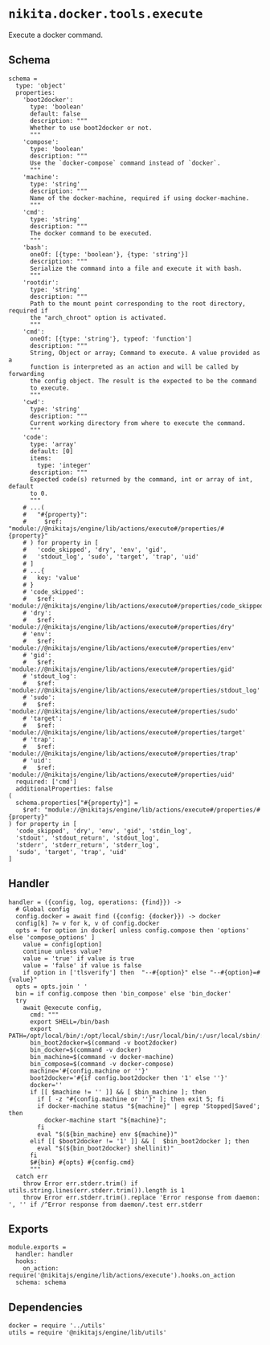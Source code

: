 
# `nikita.docker.tools.execute`

Execute a docker command.

## Schema

    schema =
      type: 'object'
      properties:
        'boot2docker':
          type: 'boolean'
          default: false
          description: """
          Whether to use boot2docker or not.
          """
        'compose':
          type: 'boolean'
          description: """
          Use the `docker-compose` command instead of `docker`.
          """
        'machine':
          type: 'string'
          description: """
          Name of the docker-machine, required if using docker-machine.
          """
        'cmd':
          type: 'string'
          description: """
          The docker command to be executed.
          """
        'bash':
          oneOf: [{type: 'boolean'}, {type: 'string'}]
          description: """
          Serialize the command into a file and execute it with bash.
          """
        'rootdir':
          type: 'string'
          description: """
          Path to the mount point corresponding to the root directory, required if
          the "arch_chroot" option is activated.
          """
        'cmd':
          oneOf: [{type: 'string'}, typeof: 'function']
          description: """
          String, Object or array; Command to execute. A value provided as a
          function is interpreted as an action and will be called by forwarding
          the config object. The result is the expected to be the command
          to execute.
          """
        'cwd':
          type: 'string'
          description: """
          Current working directory from where to execute the command.
          """
        'code':
          type: 'array'
          default: [0]
          items:
            type: 'integer'
          description: """
          Expected code(s) returned by the command, int or array of int, default
          to 0.
          """
        # ...(
        #   "#{property}":
        #     $ref: "module://@nikitajs/engine/lib/actions/execute#/properties/#{property}"
        # ) for property in [
        #   'code_skipped', 'dry', 'env', 'gid',
        #   'stdout_log', 'sudo', 'target', 'trap', 'uid'
        # ]
        # ...{
        #   key: 'value'
        # }
        # 'code_skipped':
        #   $ref: 'module://@nikitajs/engine/lib/actions/execute#/properties/code_skipped'
        # 'dry':
        #   $ref: 'module://@nikitajs/engine/lib/actions/execute#/properties/dry'
        # 'env':
        #   $ref: 'module://@nikitajs/engine/lib/actions/execute#/properties/env'
        # 'gid':
        #   $ref: 'module://@nikitajs/engine/lib/actions/execute#/properties/gid'
        # 'stdout_log':
        #   $ref: 'module://@nikitajs/engine/lib/actions/execute#/properties/stdout_log'
        # 'sudo':
        #   $ref: 'module://@nikitajs/engine/lib/actions/execute#/properties/sudo'
        # 'target':
        #   $ref: 'module://@nikitajs/engine/lib/actions/execute#/properties/target'
        # 'trap':
        #   $ref: 'module://@nikitajs/engine/lib/actions/execute#/properties/trap'
        # 'uid':
        #   $ref: 'module://@nikitajs/engine/lib/actions/execute#/properties/uid'
      required: ['cmd']
      additionalProperties: false
    (
      schema.properties["#{property}"] =
        $ref: "module://@nikitajs/engine/lib/actions/execute#/properties/#{property}"
    ) for property in [
      'code_skipped', 'dry', 'env', 'gid', 'stdin_log',
      'stdout', 'stdout_return', 'stdout_log',
      'stderr', 'stderr_return', 'stderr_log',
      'sudo', 'target', 'trap', 'uid'
    ]

## Handler

    handler = ({config, log, operations: {find}}) ->
      # Global config
      config.docker = await find ({config: {docker}}) -> docker
      config[k] ?= v for k, v of config.docker
      opts = for option in docker[ unless config.compose then 'options' else 'compose_options' ]
        value = config[option]
        continue unless value?
        value = 'true' if value is true
        value = 'false' if value is false
        if option in ['tlsverify'] then  "--#{option}" else "--#{option}=#{value}"
      opts = opts.join ' '
      bin = if config.compose then 'bin_compose' else 'bin_docker'
      try
        await @execute config,
          cmd: """
          export SHELL=/bin/bash
          export PATH=/opt/local/bin/:/opt/local/sbin/:/usr/local/bin/:/usr/local/sbin/:$PATH
          bin_boot2docker=$(command -v boot2docker)
          bin_docker=$(command -v docker)
          bin_machine=$(command -v docker-machine)
          bin_compose=$(command -v docker-compose)
          machine='#{config.machine or ''}'
          boot2docker='#{if config.boot2docker then '1' else ''}'
          docker=''
          if [[ $machine != '' ]] && [ $bin_machine ]; then
            if [ -z "#{config.machine or ''}" ]; then exit 5; fi
            if docker-machine status "${machine}" | egrep 'Stopped|Saved'; then
              docker-machine start "${machine}";
            fi
            eval "$(${bin_machine} env ${machine})"
          elif [[ $boot2docker != '1' ]] && [  $bin_boot2docker ]; then
            eval "$(${bin_boot2docker} shellinit)"
          fi
          $#{bin} #{opts} #{config.cmd}
          """
      catch err
        throw Error err.stderr.trim() if utils.string.lines(err.stderr.trim()).length is 1
        throw Error err.stderr.trim().replace 'Error response from daemon: ', '' if /^Error response from daemon/.test err.stderr

## Exports

    module.exports =
      handler: handler
      hooks:
        on_action: require('@nikitajs/engine/lib/actions/execute').hooks.on_action
      schema: schema

## Dependencies

    docker = require '../utils'
    utils = require '@nikitajs/engine/lib/utils'
